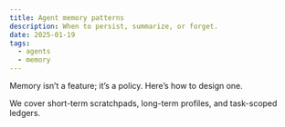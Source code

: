 ```yaml
---
title: Agent memory patterns
description: When to persist, summarize, or forget.
date: 2025-01-19
tags:
  - agents
  - memory
---
```


Memory isn’t a feature; it’s a policy. Here’s how to design one.

We cover short-term scratchpads, long-term profiles, and task-scoped ledgers.

